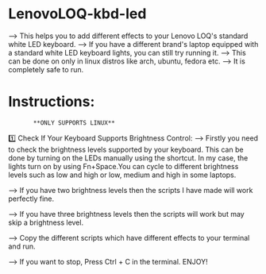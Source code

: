 # LenovoLOQ-kbd-led
--> This helps you to add different effects to your Lenovo LOQ's standard white LED keyboard.
--> If you have a different brand's laptop equipped with a standard white LED keyboard lights, you can still try running it.
--> This can be done on only in linux distros like arch, ubuntu, fedora etc.
--> It is completely safe to run.

# Instructions:
           **ONLY SUPPORTS LINUX**
1️⃣ Check If Your Keyboard Supports Brightness Control:
--> Firstly you need to check the brightness levels supported by your keyboard. This can be done by turning on the LEDs manually using the shortcut. In my case, the lights turn on by using 
    Fn+Space.You can cycle to different brightness levels such as low and high or low, medium and high in some laptops.


--> If you have two brightness levels then the scripts I have made will work perfectly fine.


--> If you have three brightness levels then the scripts will work but may skip a brightness level.


--> Copy the different scripts which have different effects to your terminal and run.


--> If you want to stop, Press Ctrl + C in the terminal.
            ENJOY!


